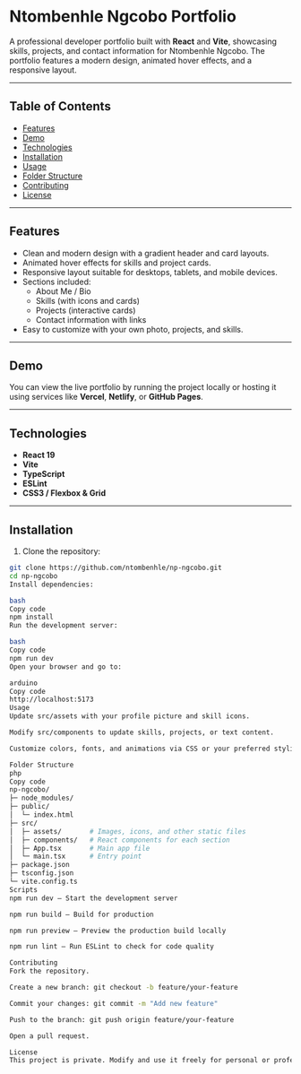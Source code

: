 # Ntombenhle Ngcobo Portfolio

A professional developer portfolio built with **React** and **Vite**, showcasing skills, projects, and contact information for Ntombenhle Ngcobo. The portfolio features a modern design, animated hover effects, and a responsive layout.

---

## Table of Contents

- [Features](#features)  
- [Demo](#demo)  
- [Technologies](#technologies)  
- [Installation](#installation)  
- [Usage](#usage)  
- [Folder Structure](#folder-structure)  
- [Contributing](#contributing)  
- [License](#license)  

---

## Features

- Clean and modern design with a gradient header and card layouts.  
- Animated hover effects for skills and project cards.  
- Responsive layout suitable for desktops, tablets, and mobile devices.  
- Sections included:  
  - About Me / Bio  
  - Skills (with icons and cards)  
  - Projects (interactive cards)  
  - Contact information with links  
- Easy to customize with your own photo, projects, and skills.  

---

## Demo

You can view the live portfolio by running the project locally or hosting it using services like **Vercel**, **Netlify**, or **GitHub Pages**.

---

## Technologies

- **React 19**  
- **Vite**  
- **TypeScript**  
- **ESLint**  
- **CSS3 / Flexbox & Grid**  

---

## Installation

1. Clone the repository:

```bash
git clone https://github.com/ntombenhle/np-ngcobo.git
cd np-ngcobo
Install dependencies:

bash
Copy code
npm install
Run the development server:

bash
Copy code
npm run dev
Open your browser and go to:

arduino
Copy code
http://localhost:5173
Usage
Update src/assets with your profile picture and skill icons.

Modify src/components to update skills, projects, or text content.

Customize colors, fonts, and animations via CSS or your preferred styling method.

Folder Structure
php
Copy code
np-ngcobo/
├─ node_modules/
├─ public/
│  └─ index.html
├─ src/
│  ├─ assets/       # Images, icons, and other static files
│  ├─ components/   # React components for each section
│  ├─ App.tsx       # Main app file
│  └─ main.tsx      # Entry point
├─ package.json
├─ tsconfig.json
└─ vite.config.ts
Scripts
npm run dev – Start the development server

npm run build – Build for production

npm run preview – Preview the production build locally

npm run lint – Run ESLint to check for code quality

Contributing
Fork the repository.

Create a new branch: git checkout -b feature/your-feature

Commit your changes: git commit -m "Add new feature"

Push to the branch: git push origin feature/your-feature

Open a pull request.

License
This project is private. Modify and use it freely for personal or professional purposes.




